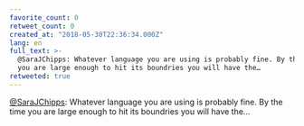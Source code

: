 ```yaml
---
favorite_count: 0
retweet_count: 0
created_at: "2018-05-30T22:36:34.000Z"
lang: en
full_text: >-
  @SaraJChipps: Whatever language you are using is probably fine. By the time
  you are large enough to hit its boundries you will have the…
retweeted: true
---
```


[@SaraJChipps](https://twitter.com/SaraJChipps): Whatever language you are using
is probably fine. By the time you are large enough to hit its boundries you will
have the…
